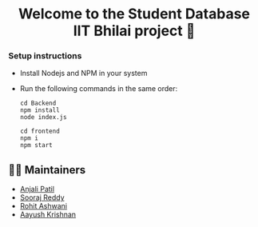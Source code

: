 <h1 align="center"> Welcome to the Student Database IIT Bhilai project 👋</h1>

### Setup instructions

- Install Nodejs and NPM in your system

- Run the following commands in the same order:
    ```
    cd Backend
    npm install
    node index.js
    ```
    ```
    cd frontend
    npm i
    npm start
    ```
## 🧑‍💻 Maintainers

- [Anjali Patil](https://github.com/AnjaliPatil4)
- [Sooraj Reddy](https://github.com/sooraj-reddy)
- [Rohit Ashwani](https://github.com/rohitashwani1)
- [Aayush Krishnan](https://github.com/krishnan05)
